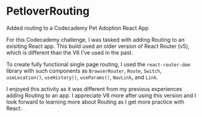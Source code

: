 # PetloverRouting
Added routing to a Codecademy Pet Adoption React App


For this Codecademy challenge, I was tasked with adding Routing to an exisiting React app. This build used an older version of React Router (v5), which is different than the V6 I've used in the past.

To create fully functional single page routing, I used the `react-router-dom` library with such components as `BrowserRouter`, `Route`, `Switch`, `useLocation()`, `useHistory()`, `useParams()`, `NavLink`, and `Link`.

I enjoyed this activity as it was different from my previous experiences adding Routing to an app. I appreciate V6 more after using this version and I look forward to learning more about Routing as I get more practice with React.
